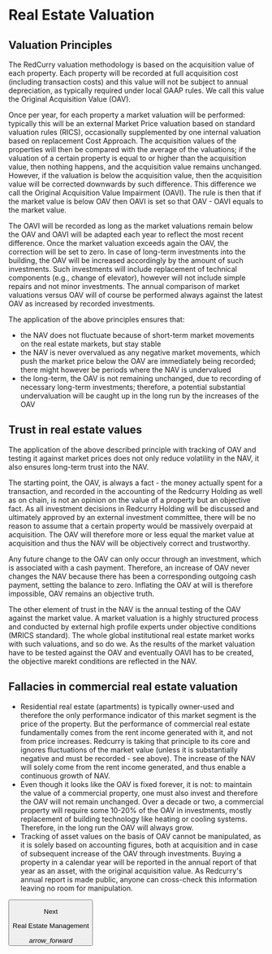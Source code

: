 # Real Estate Valuation

## Valuation Principles
The RedCurry valuation methodology is based on the acquisition value of each property. Each property will be recorded at full acquisition cost (including transaction costs) and this value will not be subject to annual depreciation, as typically required under local GAAP rules. We call this value the Original Acquisition Value (OAV).

Once per year, for each property a market valuation will be performed: typically this will be an external Market Price valuation based on standard valuation rules (RICS), occasionally supplemented by one internal valuation based on replacement Cost Approach. The acquisition values of the properties will then be compared with the average of the valuations; if the valuation of a certain property is equal to or higher than the acquisition value, then nothing happens, and the acquisition value remains unchanged. However, if the valuation is below the acquisition value, then the acquisition value will be corrected downwards by such difference. This difference we call the Original Acquisition Value Impairment (OAVI). The rule is then that if the market value is below OAV then OAVI is set so that OAV - OAVI equals to the market value.

The OAVI will be recorded as long as the market valuations remain below the OAV and OAVI will be adapted each year to reflect the most recent difference. Once the market valuation exceeds again the OAV, the correction will be set to zero.
In case of long-term investments into the building, the OAV will be increased accordingly by the amount of such investments. Such investments will include replacement of technical components (e.g., change of elevator), however will not include simple repairs and not minor investments. The annual comparison of market valuations versus OAV will of course be performed always against the latest OAV as increased by recorded investments.

The application of the above principles ensures that:
* the NAV does not fluctuate because of short-term market movements on the real estate markets, but stay stable
* the NAV is never overvalued as any negative market movements, which push the market price below the OAV are immediately being recorded; there might however be periods where the NAV is undervalued
* the long-term, the OAV is not remaining unchanged, due to recording of necessary long-term investments; therefore, a potential substantial undervaluation will be caught up in the long run by the increases of the OAV

## Trust in real estate values
The application of the above described principle with tracking of OAV and testing it against market prices does not only reduce volatility in the NAV, it also ensures long-term trust into the NAV.

The starting point, the OAV, is always a fact - the money actually spent for a transaction, and recorded in the accounting of the Redcurry Holding as well as on chain, is not an opinion on the value of a property but an objective fact. As all investment decisions in Redcurry Holding will be discussed and ultimately approved by an external investment committee, there will be no reason to assume that a certain property would be massively overpaid at acquisition. The OAV will therefore more or less equal the market value at acquisition and thus the NAV will be objectively correct and trustworthy.

Any future change to the OAV can only occur through an investment, which is associated with a cash payment. Therefore, an increase of OAV never changes the NAV because there has been a corresponding outgoing cash payment, setting the balance to zero. Inflating the OAV at will is therefore impossible, OAV remains an objective truth.

The other element of trust in the NAV is the annual testing of the OAV against the market value. A market valuation is a highly structured process and conducted by external high profile experts under objective conditions (MRICS standard). The whole global institutional real estate market works with such valuations, and so do we. As the results of the market valuation have to be tested against the OAV and eventually OAVI has to be created, the objective marekt conditions are reflected in the NAV.

## Fallacies in commercial real estate valuation
* Residential real estate (apartments) is typically owner-used and therefore the only performance indicator of this market segment is the price of the property. But the performance of commercial real estate fundamentally comes from the rent income generated with it, and not from price increases. Redcurry is taking that principle to its core and ignores fluctuations of the market value (unless it is substantially negative and must be recorded - see above). The increase of the NAV will solely come from the rent income generated, and thus enable a continuous growth of NAV.
* Even though it looks like the OAV is fixed forever, it is not: to maintain the value of a commercial property, one must also invest and therefore the OAV will not remain unchanged. Over a decade or two, a commercial property will require some 10-20% of the OAV in investments, mostly replacement of building technology like heating or cooling systems. Therefore, in the long run the OAV will always grow.
* Tracking of asset values on the basis of OAV cannot be manipulated, as it is solely based on accounting figures, both at acquisition and in case of subsequent increase of the OAV through investments. Buying a property in a calendar year will be reported in the annual report of that year as an asset, with the original acquisition value. As Redcurry's annual report is made public, anyone can cross-check this information leaving no room for manipulation.


<a href="/#/asset/treasury/re">
    <button class="nextButton" >
        <div class="copy">
            <p class="title">Next</p>
            <p class="value">Real Estate Management</p>
        </div>
        <div class="icon"><i class="material-icons">arrow_forward</i></div>
    </button>
</a>

<!-- [Next: Real Estate Management](/asset/treasury/re.md) -->